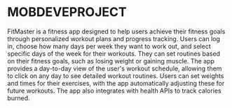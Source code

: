 # MOBDEVEPROJECT

FitMaster is a fitness app designed to help users achieve their fitness goals through personalized workout
plans and progress tracking. Users can log in, choose how many days per week they want to work out, and
select specific days of the week for their workouts. They can set routines based on their fitness goals, such as
losing weight or gaining muscle. The app provides a day-to-day view of the user's workout schedule, allowing
them to click on any day to see detailed workout routines. Users can set weights and times for their exercises,
with the app automatically adjusting these for future workouts. The app also integrates with health APIs to
track calories burned.
